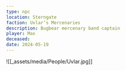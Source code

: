 ```yaml
---
type: npc
location: Sterngate
faction: Uvlar’s Mercenaries
description: Bugbear mercenary band captain
player: Max
deceased: 
date: 2024-05-19
---
```

![[_assets/media/People/Uvlar.jpg]]
